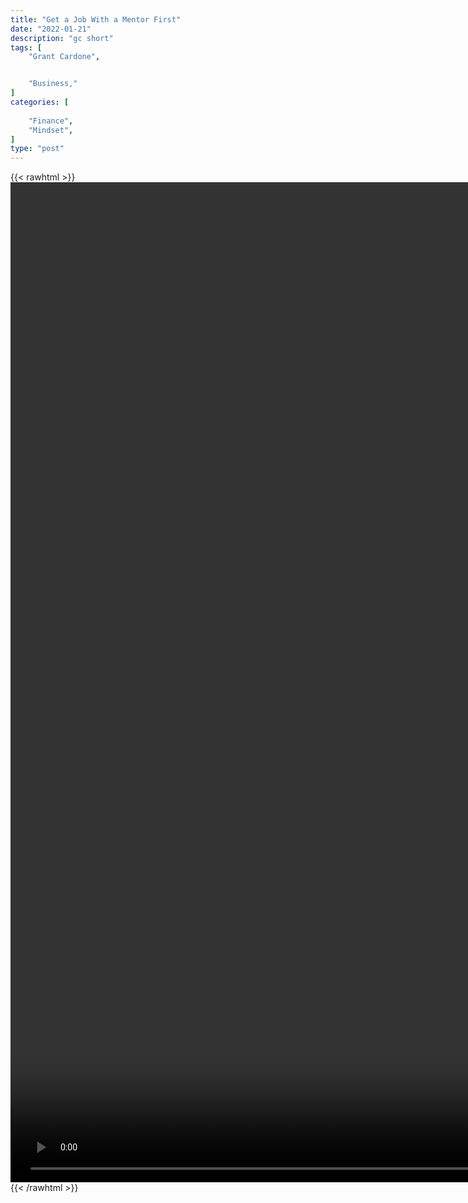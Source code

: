 ```yaml
---
title: "Get a Job With a Mentor First"
date: "2022-01-21"
description: "gc short"
tags: [
    "Grant Cardone",


    "Business,"
]
categories: [
    
    "Finance",
    "Mindset",
]
type: "post"
---
```

{{< rawhtml >}}
    <video style="height:40vh;width:auto" overflow="hidden" controls>
        <source src="https://clips.dev00ps.com/Grant%20Cardone/get_a_job.mp4" type="video/mp4"> 
    </video>
{{< /rawhtml >}}